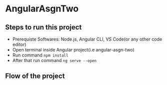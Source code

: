 # AngularAsgnTwo

## Steps to run this project
- Prerequiste Softwares: Node.js, Angular CLI, VS Code(or any other code editor)
- Open terminal inside Angular project(i.e angular-asgn-two)
- Run command `npm install`
- After that run command `ng serve --open`

## Flow of the project
